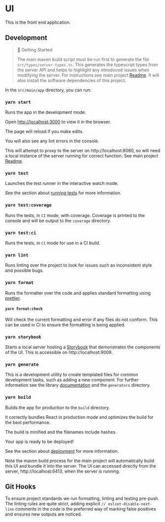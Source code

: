 # UI

This is the front end application.

## Development

> 🚧 Getting Started
>
> The main maven build script must be run first to generate the file `src/types/server-types.ts`. This generates the typescript types from the server API and helps to highlight any introduced issues when modifying the server.
> For instructions see main project [Readme](../../../README.md).
> It will also install the software dependencies of this project.

In the `src/main/app` directory, you can run:

### `yarn start`

Runs the app in the development mode.

Open [http://localhost:3000](http://localhost:3000) to view it in the browser.

The page will reload if you make edits.

You will also see any lint errors in the console.

This will attempt to proxy to the server on http://localhost:8080, so will need a local instance of the server running for correct function. See main project [Readme](../../../README.md).

### `yarn test`

Launches the test runner in the interactive watch mode.

See the section about [running tests](https://facebook.github.io/create-react-app/docs/running-tests) for more information.

### `yarn test:coverage`

Runs the tests, in `CI` mode, with coverage. Coverage is printed to the console and will be output to the `coverage` directory.

### `yarn test:ci`

Runs the tests, in `CI` mode for use in a CI build.

### `yarn lint`

Runs linting over the project to look for issues such as inconsistent style and possible bugs.

### `yarn format`

Runs the formatter over the code and applies standard formatting using [prettier](https://prettier.io/).

#### `yarn format:check`

Will check the current formatting and error if any files do not conform. This can be used in CI to ensure the formatting is being applied.

### `yarn storybook`

Starts a local server hosting a [Storybook](https://storybook.js.org/) that demonstrates the components of the UI.
This is accessible on http://localhost:9009.

### `yarn generate`

This is a development utility to create templated files for common development tasks, such as adding a new component.
For further information see the library [documentation](https://plopjs.com/documentation/) and the `generators` directory.

### `yarn build`

Builds the app for production to the `build` directory.

It correctly bundles React in production mode and optimizes the build for the best performance.

The build is minified and the filenames include hashes.

Your app is ready to be deployed!

See the section about [deployment](https://facebook.github.io/create-react-app/docs/deployment) for more information.

Note the maven build process for the main project will automatically build this UI and bundle it into the server.
The UI can accessed directly from the server, http://localhost:6413, when the server is running.

## Git Hooks

To ensure project standards we run formatting, linting and testing pre-push.
The linting rules are quite strict, adding explicit `// eslint-disable-next-line` comments in the code is the preferred way of marking false positives and ensures new outputs are noticed.
